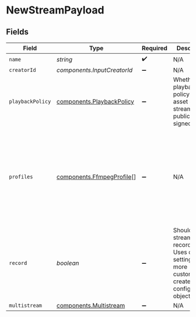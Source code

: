 # NewStreamPayload


## Fields

| Field                                                                                                                 | Type                                                                                                                  | Required                                                                                                              | Description                                                                                                           | Example                                                                                                               |
| --------------------------------------------------------------------------------------------------------------------- | --------------------------------------------------------------------------------------------------------------------- | --------------------------------------------------------------------------------------------------------------------- | --------------------------------------------------------------------------------------------------------------------- | --------------------------------------------------------------------------------------------------------------------- |
| `name`                                                                                                                | *string*                                                                                                              | :heavy_check_mark:                                                                                                    | N/A                                                                                                                   | test_stream                                                                                                           |
| `creatorId`                                                                                                           | *components.InputCreatorId*                                                                                           | :heavy_minus_sign:                                                                                                    | N/A                                                                                                                   |                                                                                                                       |
| `playbackPolicy`                                                                                                      | [components.PlaybackPolicy](../../models/components/playbackpolicy.md)                                                | :heavy_minus_sign:                                                                                                    | Whether the playback policy for a asset or stream is public or signed                                                 |                                                                                                                       |
| `profiles`                                                                                                            | [components.FfmpegProfile](../../models/components/ffmpegprofile.md)[]                                                | :heavy_minus_sign:                                                                                                    | N/A                                                                                                                   | [<br/>{<br/>"name": "720p",<br/>"width": 1280,<br/>"height": 720,<br/>"bitrate": 3000,<br/>"fps": 30<br/>}<br/>]      |
| `record`                                                                                                              | *boolean*                                                                                                             | :heavy_minus_sign:                                                                                                    | Should this stream be recorded? Uses default settings. For more<br/>customization, create and configure an object store.<br/> | false                                                                                                                 |
| `multistream`                                                                                                         | [components.Multistream](../../models/components/multistream.md)                                                      | :heavy_minus_sign:                                                                                                    | N/A                                                                                                                   |                                                                                                                       |